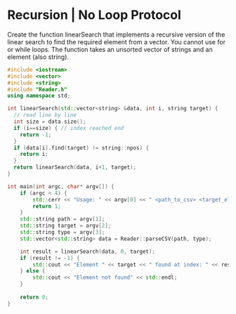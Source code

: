 # Recursion | No Loop Protocol

Create the function linearSearch that implements a recursive version of the linear search to find the required element from a vector. You cannot use for or while loops. The function takes an unsorted vector of strings and an element (also string).

```c++
#include <iostream>
#include <vector>
#include <string>
#include "Reader.h"
using namespace std;

int linearSearch(std::vector<string> &data, int i, string target) {
  // read line by line
  int size = data.size();
  if (i==size) { // index reached end
    return -1;
  }
  if (data[i].find(target) != string::npos) {
    return i;
  }
  return linearSearch(data, i+1, target);
}

int main(int argc, char* argv[]) {
    if (argc < 4) {
        std::cerr << "Usage: " << argv[0] << " <path_to_csv> <target_element> <data_type>" << std::endl;
        return 1;
    }
    std::string path = argv[1];
    std::string target = argv[2];
    std::string type = argv[3];
    std::vector<std::string> data = Reader::parseCSV(path, type);

    int result = linearSearch(data, 0, target);
    if (result != -1) {
        std::cout << "Element " << target << " found at index: " << result << std::endl;
    } else {
        std::cout << "Element not found" << std::endl;
    }
    
    return 0;
}
```